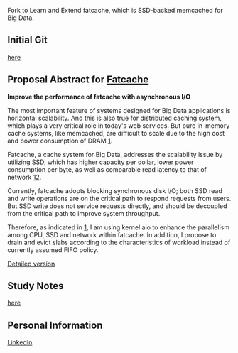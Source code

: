 Fork to Learn and Extend fatcache, which is SSD-backed memcached for Big Data. 

## Initial Git  
[here](https://github.com/twitter/fatcache/)

## Proposal Abstract for [Fatcache](https://github.com/twitter/twitter.github.com/wiki/Google-Summer-of-Code-2013)

**Improve the performance of fatcache with asynchronous I/O** 

The most important feature of systems designed for Big Data applications 
is horizontal scalability. And this is also true for distributed caching 
system, which plays a very critical role in today's web services. 
But pure in-memory cache systems, like memcached, are difficult to scale
due to the high cost and power consumption of DRAM 
[1](https://github.com/twitter/fatcache/).

Fatcache, a cache system for Big Data, addresses the scalability issue
by utilizing SSD, which has higher capacity per dollar, lower power consumption 
per byte, as well as comparable read latency to that of network 
[1](https://github.com/twitter/fatcache/)[2](https://gist.github.com/jboner/2841832).

Currently, fatcache adopts blocking synchronous disk I/O; both SSD read and
write operations are on the critical path to respond requests from users.
But SSD write does not service requests directly, and should be decoupled 
from the critical path to improve system throughput. 

Therefore, as indicated in [1](https://github.com/twitter/fatcache/), 
I am using kernel aio to enhance the parallelism among CPU, SSD and network 
within fatcache. In addition, I propose to drain and evict slabs according 
to the characteristics of workload instead of currently assumed FIFO policy.

[Detailed version](https://github.com/cloudXane/fatcache/blob/asyncIO/proposal.txt)

## Study Notes 
[here](https://github.com/cloudXane/fatcache/blob/asyncIO/learning.txt)

## Personal Information
[LinkedIn](http://www.linkedin.com/pub/xiaobing-li/69/a71/319)
